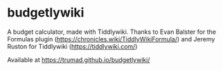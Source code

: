 # budgetlywiki
A budget calculator, made with Tiddlywiki. Thanks to Evan Balster for the Formulas plugin (https://chronicles.wiki/TiddlyWikiFormula/) and Jeremy Ruston for Tiddlywiki (https://tiddlywiki.com/)


Available at https://trumad.github.io/budgetlywiki/
